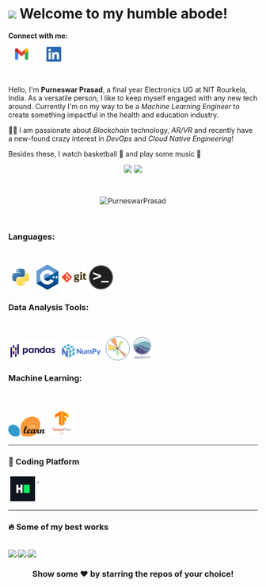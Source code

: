 <h1><img src="https://media1.tenor.com/images/a5e0c08ee337053b43f97961e8b25b0a/tenor.gif?itemid=9462745" width="60"/> Welcome to my humble abode!</h1>

**Connect with me:**
<p align="left">
<a href="mailto:prasad.sonu786@gmail.com" target="_blank"><img height="30" src="https://github.com/PurneswarPrasad/AbhishekMaira10/blob/master/Resources/svg/Gmail-logo.png?raw=true"></a>&nbsp;&nbsp;&nbsp;&nbsp;&nbsp;
<a href="https://www.linkedin.com/in/purneswar-prasad/" target="_blank"><img height="30" src="https://github.com/PurneswarPrasad/AbhishekMaira10/blob/master/Resources/svg/Linkedin-logo-icon-png.png?raw=true"></a>&nbsp;&nbsp;&nbsp;&nbsp;&nbsp;

</p>

<br>

Hello, I'm **Purneswar Prasad**, a final year Electronics UG at NIT Rourkela, India. As a versatile person, I like to keep myself engaged with any new tech around. Currently I'm on my way to be a *Machine Learning Engineer* to create something impactful in the health and education industry. 

👨‍💻 I am passionate about *Blockchain* technology, *AR/VR* and recently have a new-found crazy interest in *DevOps* and *Cloud Native Engineering*! 

Besides these, I watch basketball 🏀 and play some music 🎸



<p align = "center">
  <img src = "https://github-readme-stats.vercel.app/api?username=PurneswarPrasad&show_icons=true&theme=radical&layout=compact">
  <img src = "https://github-readme-stats.vercel.app/api/top-langs/?username=PurneswarPrasad&hide=css,html&theme=tokyonight&layout=compact">
</p>


<!--  - 📫 How to reach me: [prasad.sonu786@gmail.com](mailto:prasad.sonu786@gmail.com) -->
 <!-- - 🔗 My website: [https://www.abhishekmaira.com/](https://www.abhishekmaira.com/) -->
 
 <br>

 <p align="center"> <img src="https://komarev.com/ghpvc/?username=PurneswarPrasad" alt="PurneswarPrasad" /> </p>
 
 </br>

### Languages:
<br>

<code><img height="50" src="https://raw.githubusercontent.com/github/explore/80688e429a7d4ef2fca1e82350fe8e3517d3494d/topics/python/python.png"></code>
<code><img height="50" src="https://raw.githubusercontent.com/github/explore/80688e429a7d4ef2fca1e82350fe8e3517d3494d/topics/cpp/cpp.png"></code>
<code><img height="50" src="https://raw.githubusercontent.com/github/explore/80688e429a7d4ef2fca1e82350fe8e3517d3494d/topics/git/git.png"></code>
<code><img height="50" src="https://raw.githubusercontent.com/github/explore/80688e429a7d4ef2fca1e82350fe8e3517d3494d/topics/terminal/terminal.png"></code>

### Data Analysis Tools:
<br>

<code><img height="40" src="https://github.com/PurneswarPrasad/AbhishekMaira10/blob/master/Resources/svg/2560px-Pandas_logo.png?raw=true"></code>
<code><img height="40" src="https://github.com/PurneswarPrasad/AbhishekMaira10/blob/master/Resources/svg/1200px-NumPy_logo_2020.png?raw=true"></code>
<code><img height="50" src="https://github.com/PurneswarPrasad/AbhishekMaira10/blob/master/Resources/svg/t6pChQJv_400x400.png?raw=true"></code>
<code><img height="50" src="https://github.com/PurneswarPrasad/AbhishekMaira10/blob/master/Resources/svg/seaborn.png?raw=true"></code>

### Machine Learning:
<br>

<code><img height="40" src="https://github.com/PurneswarPrasad/AbhishekMaira10/blob/master/Resources/svg/1200px-Scikit_learn_logo_small.svg.png?raw=true"></code>
<code><img height="60" src="https://github.com/PurneswarPrasad/AbhishekMaira10/blob/master/Resources/svg/TensorFlow%202.0%20Logo.png?raw=true"></code>

---
### 📢 Coding Platform
<p align="left">
  
  <a href="https://www.hackerrank.com/purneswar">
    <img height="50" src="https://github.com/PurneswarPrasad/AbhishekMaira10/blob/master/Resources/svg/220px-HackerRank_Icon-1000px.png?raw=true" alt="hackerrank" style="vertical-align:top; margin:4px">
  </a>&nbsp;&nbsp;&nbsp;
  
</p>

<hr>


### 🔥 Some of my best works


</br>

<a href="https://github.com/PurneswarPrasad/sigmaHacks-proj-learnSmart" target="_blank">
  <img align="center" src="https://github-readme-stats.vercel.app/api/pin/?username=PurneswarPrasad&repo=sigmaHacks-proj-learnSmart&theme=dracula" />
</a>
<a href="https://github.com/PurneswarPrasad/Good-python-code-samples" target="_blank">
 <img align="center" src="https://github-readme-stats.vercel.app/api/pin/?username=PurneswarPrasad&repo=Good-python-code-samples&theme=dracula" />
</a>
<a href="https://github.com/PurneswarPrasad/Data-visualisations-in-Python" target="_blank">
 <img align="center" src="https://github-readme-stats.vercel.app/api/pin/?username=PurneswarPrasad&repo=Data-visualisations-in-Python&theme=dracula" />
</a>
<div align="center">

### Show some ❤️ by starring the repos of your choice!
</div>

